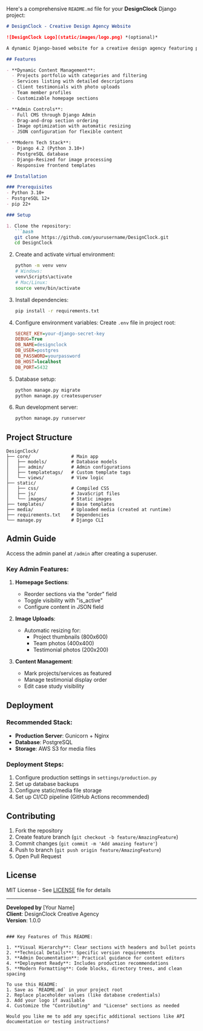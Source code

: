 Here's a comprehensive `README.md` file for your **DesignClock** Django project:

```markdown
# DesignClock - Creative Design Agency Website

![DesignClock Logo](static/images/logo.png) *(optional)*

A dynamic Django-based website for a creative design agency featuring portfolio showcases, service listings, client testimonials, and contact management.

## Features

- **Dynamic Content Management**:
  - Projects portfolio with categories and filtering
  - Services listing with detailed descriptions
  - Client testimonials with photo uploads
  - Team member profiles
  - Customizable homepage sections

- **Admin Controls**:
  - Full CMS through Django Admin
  - Drag-and-drop section ordering
  - Image optimization with automatic resizing
  - JSON configuration for flexible content

- **Modern Tech Stack**:
  - Django 4.2 (Python 3.10+)
  - PostgreSQL database
  - Django-Resized for image processing
  - Responsive frontend templates

## Installation

### Prerequisites
- Python 3.10+
- PostgreSQL 12+
- pip 22+

### Setup

1. Clone the repository:
   ```bash
   git clone https://github.com/yourusername/DesignClock.git
   cd DesignClock
   ```

2. Create and activate virtual environment:
   ```bash
   python -m venv venv
   # Windows:
   venv\Scripts\activate
   # Mac/Linux:
   source venv/bin/activate
   ```

3. Install dependencies:
   ```bash
   pip install -r requirements.txt
   ```

4. Configure environment variables:
   Create `.env` file in project root:
   ```ini
   SECRET_KEY=your-django-secret-key
   DEBUG=True
   DB_NAME=designclock
   DB_USER=postgres
   DB_PASSWORD=yourpassword
   DB_HOST=localhost
   DB_PORT=5432
   ```

5. Database setup:
   ```bash
   python manage.py migrate
   python manage.py createsuperuser
   ```

6. Run development server:
   ```bash
   python manage.py runserver
   ```

## Project Structure

```
DesignClock/
├── core/               # Main app
│   ├── models/         # Database models
│   ├── admin/          # Admin configurations
│   ├── templatetags/   # Custom template tags
│   └── views/          # View logic
├── static/
│   ├── css/            # Compiled CSS
│   ├── js/             # JavaScript files
│   └── images/         # Static images
├── templates/          # Base templates
├── media/              # Uploaded media (created at runtime)
├── requirements.txt    # Dependencies
└── manage.py           # Django CLI
```

## Admin Guide

Access the admin panel at `/admin` after creating a superuser.

### Key Admin Features:
1. **Homepage Sections**:
   - Reorder sections via the "order" field
   - Toggle visibility with "is_active"
   - Configure content in JSON field

2. **Image Uploads**:
   - Automatic resizing for:
     - Project thumbnails (800x600)
     - Team photos (400x400)
     - Testimonial photos (200x200)

3. **Content Management**:
   - Mark projects/services as featured
   - Manage testimonial display order
   - Edit case study visibility

## Deployment

### Recommended Stack:
- **Production Server**: Gunicorn + Nginx
- **Database**: PostgreSQL
- **Storage**: AWS S3 for media files

### Deployment Steps:
1. Configure production settings in `settings/production.py`
2. Set up database backups
3. Configure static/media file storage
4. Set up CI/CD pipeline (GitHub Actions recommended)

## Contributing

1. Fork the repository
2. Create feature branch (`git checkout -b feature/AmazingFeature`)
3. Commit changes (`git commit -m 'Add amazing feature'`)
4. Push to branch (`git push origin feature/AmazingFeature`)
5. Open Pull Request

## License

MIT License - See [LICENSE](LICENSE) file for details

---

**Developed by** [Your Name]  
**Client**: DesignClock Creative Agency  
**Version**: 1.0.0
```

### Key Features of This README:

1. **Visual Hierarchy**: Clear sections with headers and bullet points
2. **Technical Details**: Specific version requirements
3. **Admin Documentation**: Practical guidance for content editors
4. **Deployment Ready**: Includes production recommendations
5. **Modern Formatting**: Code blocks, directory trees, and clean spacing

To use this README:
1. Save as `README.md` in your project root
2. Replace placeholder values (like database credentials)
3. Add your logo if available
4. Customize the "Contributing" and "License" sections as needed

Would you like me to add any specific additional sections like API documentation or testing instructions?